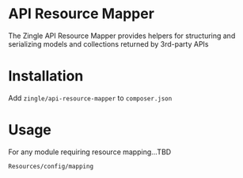 # API Resource Mapper
The Zingle API Resource Mapper provides helpers for structuring and serializing models and collections returned by 3rd-party APIs

# Installation
Add `zingle/api-resource-mapper` to `composer.json`

# Usage
For any module requiring resource mapping...TBD

`Resources/config/mapping`